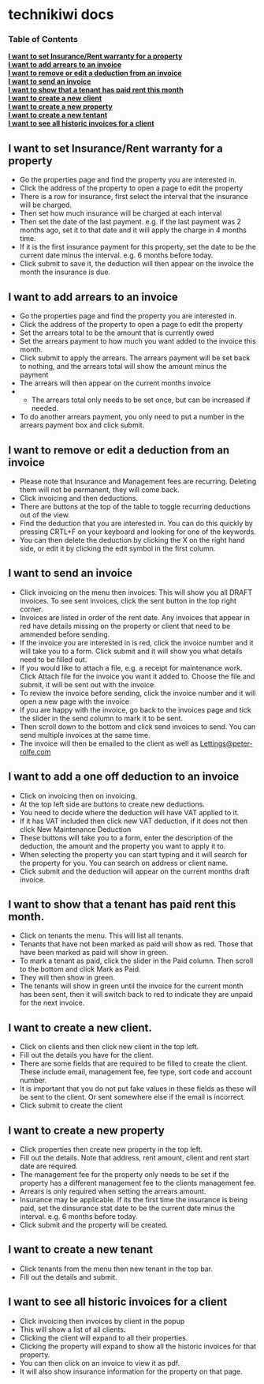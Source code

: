 # technikiwi docs
### Table of Contents
**[I want to set Insurance/Rent warranty for a property](#add-insurance)**<br>
**[I want to add arrears to an invoice](#add-arrears)**<br>
**[I want to remove or edit a deduction from an invoice](#edit-deductions)**<br>
**[I want to send an invoice](#send-invoice)**<br>
**[I want to show that a tenant has paid rent this month](#tenant-paid)**<br>
**[I want to create a new client](#new-client)**<br>
**[I want to create a new property](#new-property)**<br>
**[I want to create a new tentant](#new-tenant)**<br>
**[I want to see all historic invoices for a client](#historic-invoices)**<br>

<a name="add-insurance"/>

## I want to set Insurance/Rent warranty for a property
+ Go the properties page and find the property you are interested in.
+ Click the address of the property to open a page to edit the property
+ There is a row for insurance, first select the interval that the insurance will be charged.
+ Then set how much insurance will be charged at each interval
+ Then set the date of the last payment. e.g. if the last payment was 2 months ago, set it to that date and it will apply the charge in 4 months time. 
+ If it is the first insurance payment for this property, set the date to be the current date minus the interval. e.g. 6 months before today.
+ Click submit to save it, the deduction will then appear on the invoice the month the insurance is due.

<a name="add-arrears"/>

## I want to add arrears to an invoice
+ Go the properties page and find the property you are interested in.
+ Click the address of the property to open a page to edit the property
+ Set the arrears total to be the amount that is currently owed
+ Set the arrears payment to how much you want added to the invoice this month.
+ Click submit to apply the arrears. The arrears payment will be set back to nothing, and the arrears total will show the amount minus the payment
+ The arrears will then appear on the current months invoice
+ + The arrears total only needs to be set once, but can be increased if needed.
+ To do another arrears payment, you only need to put a number in the arrears payment box and click submit.

<a name="edit-deductions"/>

## I want to remove or edit a deduction from an invoice
+ Please note that Insurance and Management fees are recurring. Deleting them will not be permanent, they will come back.
+ Click invoicing and then deductions.
+ There are buttons at the top of the table to toggle recurring deductions out of the view.
+ Find the deduction that you are interested in. You can do this quickly by pressing CRTL+F on your keyboard and looking for one of the keywords.
+ You can then delete the deduction by clicking the X on the right hand side, or edit it by clicking the edit symbol in the first column.

<a name="send-invoice"/>

## I want to send an invoice
+ Click invoicing on the menu then invoices. This will show you all DRAFT invoices. To see sent invoices, click the sent button in the top right corner.
+ Invoices are listed in order of the rent date. Any invoices that appear in red have details missing on the property or client that need to be ammended before sending.
+ If the invoice you are interested in is red, click the invoice number and it will take you to a form. Click submit and it will show you what details need to be filled out.
+ If you would like to attach a file, e.g. a receipt for maintenance work. Click Attach file for the invoice you want it added to. Choose the file and submit, it will be sent out with the invoice.
+ To review the invoice before sending, click the invoice number and it will open a new page with the invoice
+ If you are happy with the invoice, go back to the invoices page and tick the slider in the send column to mark it to be sent.
+ Then scroll down to the bottom and click send invoices to send. You can send multiple invoices at the same time.
+ The invoice will then be emailed to the client as well as Lettings@peter-rolfe.com

<a name="add-deduction"/>

## I want to add a one off deduction to an invoice
+ Click on invoicing then on invoicing. 
+ At the top left side are buttons to create new deductions.
+ You need to decide where the deduction will have VAT applied to it.
+ If it has VAT included then click new VAT deduction, if it does not then click New Maintenance Deduction
+ These buttons will take you to a form, enter the description of the deduction, the amount and the property you want to apply it to.
+ When selecting the property you can start typing and it will search for the property for you. You can search on address or client name.
+ Click submit and the deduction will appear on the current months draft invoice.

<a name="tenant-paid"/>

## I want to show that a tenant has paid rent this month.
+ Click on tenants the menu. This will list all tenants.
+ Tenants that have not been marked as paid will show as red. Those that have been marked as paid will show in green.
+ To mark a tenant as paid, click the slider in the Paid column. Then scroll to the bottom and click Mark as Paid.
+ They will then show in green.
+ The tenants will show in green until the invoice for the current month has been sent, then it will switch back to red to indicate they are unpaid for the next invoice.

<a name="new-client"/>

## I want to create a new client.
+ Click on clients and then click new client in the top left.
+ Fill out the details you have for the client.
+ There are some fields that are required to be filled to create the client. These include email, management fee, fee type, sort code and account number.
+ It is important that you do not put fake values in these fields as these will be sent to the client. Or sent somewhere else if the email is incorrect.
+ Click submit to create the client

<a name="new-property"/>

## I want to create a new property 
+ Click properties then create new property in the top left.
+ Fill out the details. Note that address, rent amount, client and rent start date are required.
+ The management fee for the property only needs to be set if the property has a different management fee to the clients management fee.
+ Arrears is only required when setting the arrears amount. 
+ Insurance may be applicable. If its the first time the insurance is being paid, set the dinsurance stat date to be the current date minus the interval. e.g. 6 months before today.
+ Click submit and the property will be created.

<a name="new-tenant"/>

## I want to create a new tenant
+ Click tenants from the menu then new tenant in the top bar.
+ Fill out the details and submit.

<a name="historic-invoices"/>

## I want to see all historic invoices for a client
+ Click invoicing then invoices by client in the popup
+ This will show a list of all clients. 
+ Clicking the client will expand to all their properties.
+ Clicking the property will expand to show all the historic invoices for that property.
+ You can then click on an invoice to view it as pdf.
+ It will also show insurance information for the property on that page.
